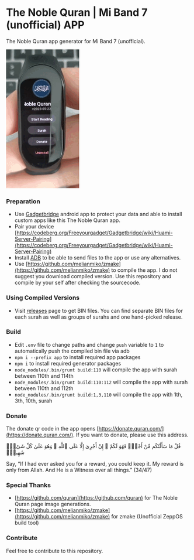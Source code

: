 # The Noble Quran | Mi Band 7 (unofficial) APP

The Noble Quran app generator for Mi Band 7 (unofficial).

![Video](preview.gif)

### Preparation

* Use [Gadgetbridge](https://github.com/Freeyourgadget/Gadgetbridge) android app to protect your data and able to install custom apps like this The Noble Quran app.
* Pair your device [https://codeberg.org/Freeyourgadget/Gadgetbridge/wiki/Huami-Server-Pairing](https://codeberg.org/Freeyourgadget/Gadgetbridge/wiki/Huami-Server-Pairing)
* Install [ADB](https://stackoverflow.com/a/32314718/10985637) to be able to send files to the app or use any alternatives.
* Use [https://github.com/melianmiko/zmake](https://github.com/melianmiko/zmake) to compile the app. I do not suggest you download compiled version. Use this repository and compile by your self after checking the sourcecode.

### Using Compiled Versions

* Visit [releases](https://github.com/el-haqqani/quran-miband7/releases/tag/1.0.0) page to get BIN files. You can find separate BIN files for each surah as well as groups of surahs and one hand-picked release.

### Build

* Edit `.env` file to change paths and change `push` variable to `1` to automatically push the compiled bin file via adb
* `npm i --prefix app` to install required app packages
* `npm i` to install required generator packages
* `node_modules/.bin/grunt build:110` will compile the app with surah between 110th and 114th
* `node_modules/.bin/grunt build:110:112` will compile the app with surah between 110th and 112th
* `node_modules/.bin/grunt build:1,3,110` will compile the app with 1th, 3th, 10th, surah

### Donate

The donate qr code in the app opens [https://donate.quran.com/](https://donate.quran.com/). If you want to donate, please use this address.

قُلْ مَا سَأَلْتُكُم مِّنْ أَجْرٍۢ فَهُوَ لَكُمْ ۖ إِنْ أَجْرِىَ إِلَّا عَلَى ٱللَّهِ ۖ وَهُوَ عَلَىٰ كُلِّ شَىْءٍۢ شَهِيدٌۭ

Say, “If I had ever asked you for a reward, you could keep it. My reward is only from Allah. And He is a Witness over all things.” (34/47)

### Special Thanks

* [https://github.com/quran](https://github.com/quran) for The Noble Quran page image generations.
* [https://github.com/melianmiko/zmake](https://github.com/melianmiko/zmake) for zmake (Unofficial ZeppOS build tool)

### Contribute

Feel free to contribute to this repository.
